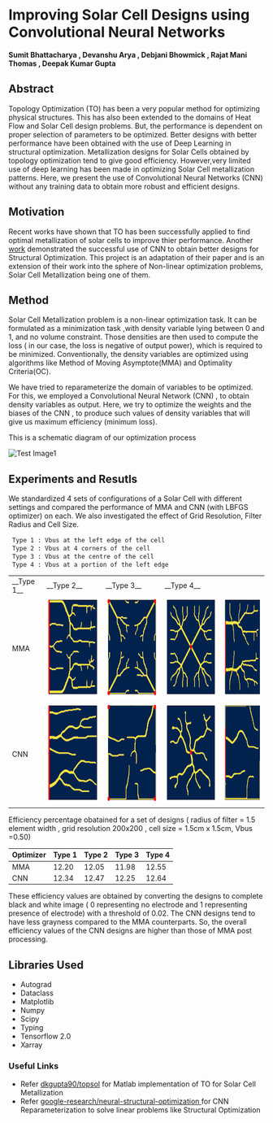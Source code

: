 # Improving Solar Cell Designs using Convolutional Neural Networks

**Sumit Bhattacharya , Devanshu Arya , Debjani Bhowmick , Rajat Mani Thomas , Deepak Kumar Gupta**

## Abstract
Topology Optimization (TO) has been a very popular method for optimizing physical structures. This has also been extended to the domains of Heat Flow and Solar Cell design problems. But, the performance is dependent on proper selection of parameters to be optimized. Better designs with better performance have been obtained with the use of Deep Learning in structural optimization. Metallization designs for Solar Cells obtained by topology optimization tend to give good efficiency. However,very limited use of deep learning has been made in optimizing Solar Cell metallization patterns. Here, we present the use of Convolutional Neural Networks (CNN) without any training data to obtain more robust and efficient designs.

## Motivation
Recent works have shown that TO has been successfully applied to find optimal metallization of solar cells to improve thier performance. Another [work](https://github.com/google-research/neural-structural-optimization) demonstrated the successful use of CNN to obtain better designs for Structural Optimization.
This project is an adaptation of their paper and is an extension of their work into the sphere of Non-linear optimization problems, Solar Cell Metallization being one of them.


## Method
Solar Cell Metallization problem is a non-linear optimization task. It can be formulated as a minimization task ,with density variable lying between 0 and 1, and no volume constraint. Those densities are then used to compute the loss ( in our case, the loss is negative of output power), which is required to be minimized. Conventionally, the density variables are optimized using algorithms like Method of Moving Asymptote(MMA) and Optimality Criteria(OC). 

We have tried to reparameterize the domain of variables to be optimized. For this, we employed a Convolutional Neural Network (CNN) , to  obtain  density variables as output. Here, we try to optimize the weights and the biases of the CNN , to produce such values of density variables that will give us maximum efficiency (minimum loss).

This is a schematic diagram of our optimization process

   
   
   ![Test Image1](https://github.com/BhattacharyaSumit/deeptop/blob/master/Figs/Flow.png)
   
   
## Experiments and Resutls
   We standardized 4 sets of configurations of a Solar Cell with different settings and compared the performance of MMA and CNN (with LBFGS optimizer) on each.
   We also investigated the effect of Grid Resolution, Filter Radius and Cell Size.
   
     Type 1 : Vbus at the left edge of the cell     
     Type 2 : Vbus at 4 corners of the cell     
     Type 3 : Vbus at the centre of the cell     
     Type 4 : Vbus at a portion of the left edge

<table>
   <tr>
      <td> __Type 1__ </td>
      <td> __Type 2__ </td>
      <td> __Type 3__ </td>
      <td> __Type 4__ </td>
   </tr>
  <tr>
     <td>MMA</td>
    <td valign="top"><img src="Figs/1m_new.png", width=200, height=200></td>
    <td valign="top"><img src="Figs/2m_new.png", width=200, height=200></td>
    <td valign="top"><img src="Figs/3m_new.png", width=200, height=200></td>
    <td valign="top"><img src="Figs/4m_new.png", width=200, height=200></td>
  </tr>
   <tr>
      <td>CNN</td>
    <td valign="top"><img src="Figs/1c_new.png", width=200, height=200></td>
    <td valign="top"><img src="Figs/2c_new.png", width=200, height=200></td>
    <td valign="top"><img src="Figs/3c_new.png", width=200, height=200></td>
    <td valign="top"><img src="Figs/4c_new.png", width=200, height=200></td>
  </tr>
 </table>
 
   Efficiency percentage obatained for a set of designs ( radius of filter = 1.5 element width , grid resolution 200x200 , cell size = 1.5cm x 1.5cm, Vbus =0.50)
 
 | Optimizer | Type 1 | Type 2 | Type 3 | Type 4 |
 |-----------|--------|--------|--------|--------|
 |   MMA     | 12.20  |  12.05 |  11.98 | 12.55  |
 |   CNN     | 12.34  |  12.47 |  12.25 | 12.64  |
  
   These efficiency values are obtained by converting the designs to complete black and white image ( 0 representing no electrode and 1 representing presence of electrode) with a threshold of 0.02. The CNN designs tend to have less grayness compared to the MMA counterparts. So, the overall efficiency values of the CNN designs are higher than those of MMA post processing.
   
## Libraries Used
- Autograd
- Dataclass
- Matplotlib
- Numpy
- Scipy
- Typing
- Tensorflow 2.0
- Xarray

### Useful Links
- Refer [dkgupta90/topsol](https://github.com/dkgupta90/topsol) for Matlab implementation of TO for Solar Cell Metallization
- Refer [ google-research/neural-structural-optimization ](https://github.com/google-research/neural-structural-optimization) for CNN Reparameterization to solve linear problems like Structural Optimization
 
